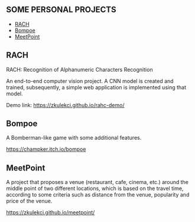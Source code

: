 ﻿## SOME PERSONAL PROJECTS
* [RACH](#rach)
* [Bompoe](#bompoe)
* [MeetPoint](#meetpoint)


## RACH
RACH: Recognition of Alphanumeric Characters Recognition

An end-to-end computer vision project. A CNN model is created and trained, subsequently, a simple web application is
implemented using that model.
 
Demo link: https://zkulekci.github.io/rahc-demo/


## Bompoe
A Bomberman-like game with some additional features.

https://champker.itch.io/bompoe


## MeetPoint
A project that proposes a venue (restaurant, cafe, cinema, etc.) around the middle point of two different locations, which is
based on the travel time, according to some criteria such as distance from the venue, popularity and price of the venue.

https://zkulekci.github.io/meetpoint/
